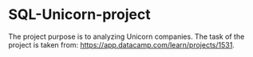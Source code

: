 # SQL-Unicorn-project
The project purpose is to analyzing Unicorn companies. The task of the project is taken from: https://app.datacamp.com/learn/projects/1531.

